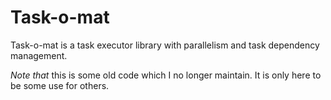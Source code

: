 # Task-o-mat
Task-o-mat is a task executor library with parallelism and task dependency management.

*Note that* this is some old code which I no longer maintain. It is only here to be some use for others.
